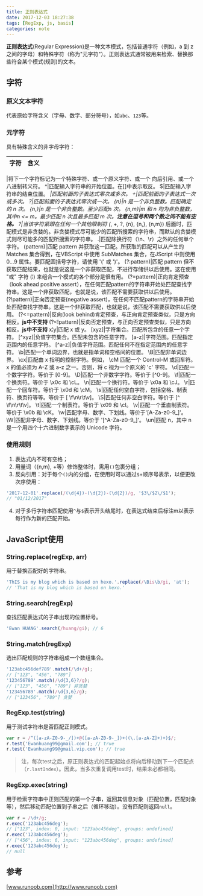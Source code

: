 ```yaml
---
title: 正则表达式
date: 2017-12-03 18:27:38
tags: [RegExp, js, basis]
categories: note
---
```

**正则表达式**(Regular Expression)是一种文本模式，包括普通字符（例如，a 到 z 之间的字母）和特殊字符（称为"元字符"）。正则表达式通常被用来检索、替换那些符合某个模式(规则)的文本。
## 字符

### 原义文本字符

代表原始字符含义（字母、数字、部分符号），如`abc`、`123`等。

### 元字符

具有特殊含义的非字母字符：

字符|含义
:-:|:-
\|将下一个字符标记为一个特殊字符、或一个原义字符、或一个 向后引用、或一个八进制转义符。
^|匹配输入字符串的开始位置。在[]中表示取反。
$|匹配输入字符串的结束位置。
*|匹配前面的子表达式零次或多次。
+|匹配前面的子表达式一次或多次。
?|匹配前面的子表达式零次或一次。
{n}|n 是一个非负整数。匹配确定的 n 次。
{n,}|n 是一个非负整数。至少匹配n 次。
{n,m}|m 和 n 均为非负整数，其中n <= m。最少匹配 n 次且最多匹配 m 次。**注意在逗号和两个数之间不能有空格。**
?|当该字符紧跟在任何一个其他限制符 (*, +, ?, {n}, {n,}, {n,m}) 后面时，匹配模式是非贪婪的。非贪婪模式尽可能少的匹配所搜索的字符串，而默认的贪婪模式则尽可能多的匹配所搜索的字符串。
.|匹配除换行符（\n、\r）之外的任何单个字符。
(pattern)|匹配 pattern 并获取这一匹配。所获取的匹配可以从产生的 Matches 集合得到，在VBScript 中使用 SubMatches 集合，在JScript 中则使用 $0…$9 属性。要匹配圆括号字符，请使用 '\(' 或 '\)'。
(?:pattern)|匹配 pattern 但不获取匹配结果，也就是说这是一个非获取匹配，不进行存储供以后使用。这在使用 "或" 字符 (&brvbar;) 来组合一个模式的各个部分是很有用。
(?=pattern)|正向肯定预查（look ahead positive assert），在任何匹配pattern的字符串开始处匹配查找字符串。这是一个非获取匹配，也就是说，该匹配不需要获取供以后使用。
(?!pattern)|正向否定预查(negative assert)，在任何不匹配pattern的字符串开始处匹配查找字符串。这是一个非获取匹配，也就是说，该匹配不需要获取供以后使用。
(?<=pattern)|反向(look behind)肯定预查，与正向肯定预查类似，只是方向相反。**js中不支持**
(?<!pattern)|反向否定预查，与正向否定预查类似，只是方向相反。**js中不支持**
x&brvbar;y|匹配 x 或 y。
[xyz]|字符集合。匹配所包含的任意一个字符。
[^xyz]|负值字符集合。匹配未包含的任意字符。
[a-z]|字符范围。匹配指定范围内的任意字符。
[^a-z]|负值字符范围。匹配任何不在指定范围内的任意字符。
\b|匹配一个单词边界，也就是指单词和空格间的位置。
\B|匹配非单词边界。
\cx|匹配由 x 指明的控制字符。例如， \cM 匹配一个 Control-M 或回车符。x 的值必须为 A-Z 或 a-z 之一。否则，将 c 视为一个原义的 'c' 字符。
\d|匹配一个数字字符。等价于 [0-9]。
\D|匹配一个非数字字符。等价于 [^0-9]。
\f|匹配一个换页符。等价于 \x0c 和 \cL。
\n|匹配一个换行符。等价于 \x0a 和 \cJ。
\r|匹配一个回车符。等价于 \x0d 和 \cM。
\s|匹配任何空白字符，包括空格、制表符、换页符等等。等价于 [ \f\n\r\t\v]。
\S|匹配任何非空白字符。等价于 [^ \f\n\r\t\v]。
\t|匹配一个制表符。等价于 \x09 和 \cI。
\v|匹配一个垂直制表符。等价于 \x0b 和 \cK。
\w|匹配字母、数字、下划线。等价于'[A-Za-z0-9_]'。
\W|匹配非字母、数字、下划线。等价于 '[^A-Za-z0-9_]'。
\un|匹配 n，其中 n 是一个用四个十六进制数字表示的 Unicode 字符。

### 使用规则

1. 表达式内不可有空格；
2. 用量词（{n,m}, +等）修饰整体时，需用`()`包裹分组；
3. 反向引用：对于每个`()`内的分组，在使用时可以通过`$`+顺序号表示，以便更改次序使用：
```js
'2017-12-01'.replace(/(\d{4})-(\d{2})-(\d{2})/g, '$3\/$2\/$1');
// "01/12/2017"
```
4. 对于多行字符串匹配使用`^`与`$`表示开头结尾时，在表达式结束后标注m以表示每行作为新的匹配开始。

## JavaScript使用

### String.replace(regExp, arr)
用于替换匹配好的字符串。
```js
'ThIS is my blog which is based on hexo.'.replace(/\Bis\b/gi, 'at');
// 'That is my blog which is based on hexo.'
```

### String.search(regExp)
查找匹配表达式的子串出现的位置标号。
```js
'Ewan HUANG'.search(/huang/gi); // 6
```

### String.match(regExp)
选出匹配规则的字符串组成一个数组集合。
```js
'123abc456def789'.match(/\d+/g);
// ["123", "456", "789"]
'123456789'.match(/\d{3,6}?/g);
// ["123", "456", "789"] 非贪婪
'123456789'.match(/\d{3,6}/g);
// ["123456", "789"] 贪婪
```

### RegExp.test(string)
用于测试字符串是否匹配正则模式。
```js
var r = /^([a-zA-Z0-9-_/])+@([a-zA-Z0-9-_])+((\.[a-zA-Z]+)+)$/;
r.test('Ewanhuang99@gmail.com'); // true
r.test('Ewanhuang99@gmail.vip.com'); // true
```

> 注，每次test之后，原正则表达式的匹配起始点将向后移动到下一个匹配点（`r.lastIndex`）。因此，当多次重复调用test时，结果未必都相同。

### RegExp.exec(string)
用于检索字符串中正则匹配的第一个子串，返回其信息对象（匹配位置，匹配对象等），然后移动匹配位置到子串之后（循环移动）。没有匹配则返回`null`。
```js
var r = /\d+/g;
r.exec('123abc456deg');
// ["123", index: 0, input: "123abc456deg", groups: undefined]
r.exec('123abc456deg');
// ["456", index: 6, input: "123abc456deg", groups: undefined]
r.exec('123abc456deg');
// null
```

## 参考
[www.runoob.com](http://www.runoob.com)
